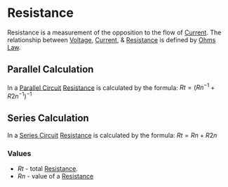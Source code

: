 # Resistance
Resistance is a measurement of the opposition to the flow of [Current](Current.md).
The relationship between [Voltage](../Voltage/Voltage.md), [Current](Current.md), & [Resistance](../../..//Electronics/Ohms%20law/Resistance.md) is defined by [Ohms Law](Ohms%20Law.md).

## Parallel Calculation
In a [Parallel Circuit](../Circuits/Parallel%20Circuit.md) [Resistance](Resistance.md) is calculated by the formula:
$Rt = (Rn^{-1} + R2n^{-1})^{-1}$

## Series Calculation
In a [Series Circuit](../Circuits/Series%20Circuit.md) [Resistance](Resistance.md) is calculated by the formula:
$Rt = Rn + R2n$

### Values
- $Rt$ - total [Resistance](Resistance.md).
- $Rn$ - value of a [Resistance](Resistance.md)
